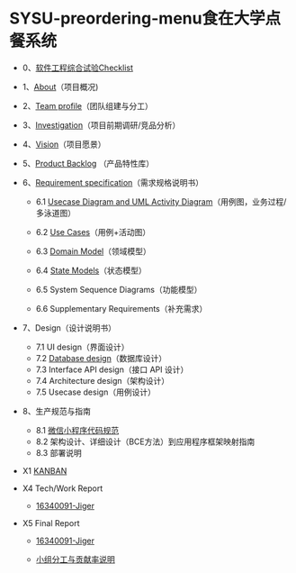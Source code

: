 # SYSU-preordering-menu食在大学点餐系统
- 0、[软件工程综合试验Checklist]()
- 1、[About](https://preorderingmenugroup.github.io/SYSU-preordering_menu/document/About)（项目概况)  

- 2、[Team profile](https://preorderingmenugroup.github.io/SYSU-preordering_menu/document/Team)（团队组建与分工）  

- 3、[Investigation](https://preorderingmenugroup.github.io/SYSU-preordering_menu/document/Investagation/Investagation)（项目前期调研/竞品分析）  

- 4、[Vision](https://preorderingmenugroup.github.io/SYSU-preordering_menu/document/Vision)（项目愿景）  

- 5、[Product Backlog](https://preorderingmenugroup.github.io/SYSU-preordering_menu/document/Backlog) （产品特性库）  

- 6、[Requirement specification](https://preorderingmenugroup.github.io/SYSU-preordering_menu/document/Requirement-specification)（需求规格说明书）  
  - 6.1 [Usecase Diagram and UML Activity Diagram](https://preorderingmenugroup.github.io/SYSU-preordering_menu/document/Requirement-specification/1/1-1-usercase-diagram)（用例图，业务过程/多泳道图）  

  - 6.2 [Use Cases](https://preorderingmenugroup.github.io/SYSU-preordering_menu/document/6_2_UsecasesAndActivityPic/user_cases)（用例+活动图）

  - 6.3 [Domain Model](https://preorderingmenugroup.github.io/SYSU-preordering_menu/document/DomainModel/DomainModel)（领域模型）

  - 6.4 [State Models](https://preorderingmenugroup.github.io/SYSU-preordering_menu/document/statemodel/state_model)（状态模型）

  - 6.5 System Sequence Diagrams（功能模型）

  - 6.6 Supplementary Requirements（补充需求）

- 7、Design（设计说明书）

  - 7.1 UI design（界面设计）
  - 7.2 [Database design](https://preorderingmenugroup.github.io/SYSU-preordering_menu/document/DatabaseDesign/DatabaseDesign)（数据库设计）
  - 7.3 Interface API design（接口 API 设计）
  - 7.4 Architecture design（架构设计）
  - 7.5 Usecase design（用例设计）

- 8、生产规范与指南

  - 8.1 [微信小程序代码规范](https://shimo.im/docs/EZKacqyM018gmopv/read)
  - 8.2 架构设计、详细设计（BCE方法）到应用程序框架映射指南
  - 8.3 部署说明



- X1 [KANBAN](https://github.com/preorderingmenugroup/SYSU-preordering_menu/projects)


- X4 Tech/Work Report

  - [16340091-Jiger]()

- X5 Final Report
  - [16340091-Jiger]()

  - [小组分工与贡献率说明]()
  

  
